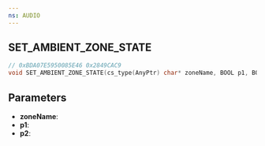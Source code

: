 ```yaml
---
ns: AUDIO
---
```

## SET_AMBIENT_ZONE_STATE

```c
// 0xBDA07E5950085E46 0x2849CAC9
void SET_AMBIENT_ZONE_STATE(cs_type(AnyPtr) char* zoneName, BOOL p1, BOOL p2);
```


## Parameters
* **zoneName**: 
* **p1**: 
* **p2**: 

